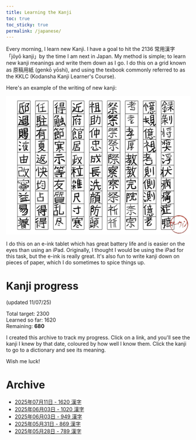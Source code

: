 ```yaml
---
title: Learning the Kanji
toc: true
toc_sticky: true
permalink: /japanese/
---
```


Every morning, I learn new Kanji. I have a goal to hit the 2136 常用漢字　「jōyō kanji」by the time I am next in Japan. My method is simple; to learn new kanji meanings and write them down as I go. I do this on a grid known as 原稿用紙 (genkō yōshi), and using the texbook commonly referred to as the KKLC (Kodansha Kanji Learner's Course). 

Here's an example of the writing of new kanji:

![image](/assets/images/Kanji-examples.jpeg)

I do this on an e-ink tablet which has great battery life and is easier on the eyes than using an iPad. Originally, I thought I would be using the iPad for this task, but the e-ink is really great. It's also fun to write kanji down on pieces of paper, which I do sometimes to spice things up.

# Kanji progress 
(updated 11/07/25)

Total target: 2300  
Learned so far: 1620  
Remaining: **680**

I created this archive to track my progress. Click on a link, and you'll see the kanji I knew by that date, coloured by how well I know them. Click the kanji to go to a dictionary and see its meaning. 

Wish me luck!

# Archive

<ul>
  <li><a href="{{ '/japanese/2025-07-11-190409.html' | relative_url }}">2025年07月11日 - 1620 漢字</a></li>
  <li><a href="{{ '/japanese/2025-06-06-161700.html' | relative_url }}">2025年06月03日 - 1020 漢字</a></li>
  <li><a href="{{ '/japanese/2025-06-03-110622.html' | relative_url }}">2025年06月03日 - 949 漢字</a></li>
  <li><a href="{{ '/japanese/2025-05-31-121926.html' | relative_url }}">2025年05月31日 - 869 漢字</a></li>
  <li><a href="{{ '/japanese/2025-05-28-145718.html' | relative_url }}">2025年05月28日 - 789 漢字</a></li>
</ul>